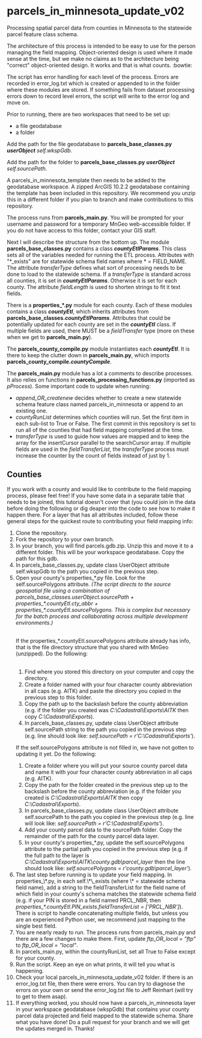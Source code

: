 # parcels_in_minnesota_update_v02
Processing spatial parcel data from counties in Minnesota to the statewide parcel feature class schema.

The architecture of this process is intended to be easy to use for the person managing the field mapping. Object-oriented design is used where it made sense at the time, but we make no claims as to the architecture being "correct" object-oriented design. It works and that is what counts. :bowtie:

The script has error handling for each level of the process. Errors are recorded in error_log.txt which is created or appended to in the folder where these modules are stored. If something fails from dataset processing errors down to record level errors, the script will write to the error log and move on.

Prior to running, there are two workspaces that need to be set up:
* a file geodatabase
* a folder

Add the path for the file geodatabase to **parcels_base_classes.py** _**userObject**_ _self.wkspGdb_.

Add the path for the folder to __parcels_base_classes.py__ _**userObject**_ _self.sourcePath_.

A parcels\_in\_minnesota\_template then needs to be added to the geodatabase workspace. A zipped ArcGIS 10.2.2 geodatabase containing the template has been included in this repository. We recommend you unzip this in a different folder if you plan to branch and make contributions to this repository.

The process runs from __parcels_main.py__. You will be prompted for your username and password for a temporary MnGeo web-accessible folder. If you do not have access to this folder, contact your GIS staff.

Next I will describe the structure from the bottom up. The module __parcels_base_classes.py__ contains a class _**countyEtlParams**_. This class sets all of the variables needed for running the ETL process. Attributes with "\*\_exists" are for statewide schema field names where * = FIELD_NAME. The attribute _transferType_ defines what sort of processing needs to be done to load to the statewide schema. If a _transferType_ is standard across all counties, it is set in _**countyEtlParams**_. Otherwise it is set for each county. The attribute _fieldLength_ is used to shorten strings to fit it text fields.

There is a **properties_*.py** module for each county. Each of these modules contains a class _**countyEtl**_, which inherits attributes from **parcels_base_classes._countyEtlParams_**. Attributes that could be potentially updated for each county are set in the _**countyEtl**_ class. If multiple fields are used, there MUST be a _fieldTransfer_ type (more on these when we get to **parcels_main.py**).

The **parcels_county_compile.py** module instantiates each _**countyEtl**_. It is there to keep the clutter down in **parcels_main.py**, which imports **parcels_county_compile._countyCompile_**.

The **parcels_main.py** module has a lot a comments to describe processes. It also relies on functions in **parcels_processing_functions.py** (imported as _pProcess_). Some important code to update when running:
* _append_OR_createnew_ decides whether to create a new statewide schema feature class named parcels\_in\_minnesota or append to an existing one.
* _countyRunList_ determines which counties will run. Set the first item in each sub-list to True or False. The first commit in this repository is set to run all of the counties that had field mapping completed at the time.
* _transferType_ is used to guide how values are mapped and to keep the array for the insertCursor parallel to the searchCursor array. If multiple fields are used in the _fieldTransferList_, the _transferType_ process must increase the counter by the count of fields instead of just by 1.

## Counties
If you work with a county and would like to contribute to the field mapping process, please feel free! If you have some data in a separate table that needs to be joined, this tutorial doesn't cover that (you could join in the data before doing the following or dig deaper into the code to see how to make it happen there. For a layer that has all attributes included, follow these general steps for the quickest route to contributing your field mapping info:
<ol>
<li>Clone the repository.
<li>Fork the repository to your own branch.
<li>In your branch, you will find parcels.gdb.zip. Unzip this and move it to a different folder. This will be your workspace geodatabase. Copy the path for this gdb.
<li>In parcels_base_classes.py, update class UserObject attribute self.wkspGdb to the path you copied in the previous step.
<li>Open your county's properties_*.py file. Look for the self.sourcePolygons attribute. <i>(The script directs to the source geospatial file using a combination of parcels_base_classes.userObject.sourcePath + properties_*.countyEtl.cty_abbr + properties_*.countyEtl.sourcePolygons. This is complex but necessary for the batch process and collaborating across multiple development environments.)</i> <br><br>

If the properties_*.countyEtl.sourcePolygons attribute already has info, that is the file directory structure that you shared with MnGeo (unzipped). Do the following:<br><br>
<ol>
<li>Find where you stored this directory on your computer and copy the directory.
<li>Create a folder named with your four character county abbreviation in all caps (e.g. AITK) and paste the directory you copied in the previous step to this folder.
<li>Copy the path up to the backslash before the county abbreviation (e.g. if the folder you created was <i>C:\Cadastral\Exports\AITK</i> then copy <i>C:\Cadastral\Exports</i>).
<li>In parcels_base_classes.py, update class UserObject attribute self.sourcePath string to the path you copied in the previous step (e.g. line should look like: <i>self.sourcePath = r'C:\Cadastral\Exports'</i>).
</ol>

If the self.sourcePolygons attribute is not filled in, we have not gotten to updating it yet. Do the following:
<ol>
<li>Create a folder where you will put your source county parcel data and name it with your four character county abbreviation in all caps (e.g. AITK).
<li>Copy the path for the folder created in the previous step up to the backslash before the county abbreviation (e.g. if the folder you created is  <i>C:\Cadastral\Exports\AITK</i> then copy <i>C:\Cadastral\Exports</i>).
<li>In parcels_base_classes.py, update class UserObject attribute self.sourcePath to the path you copied in the previous step (e.g. line will look like: <i>self.sourcePath = r'C:\Cadastral\Exports'</i>).
<li>Add your county parcel data to the sourcePath folder. Copy the remainder of the path for the county parcel data layer.
<li>In your county's properties_*.py, update the self.sourcePolygons attribute to the partial path you copied in the previous step (e.g. if the full path to the layer is <i>C:\Cadastral\Exports\AITK\county.gdb\parcel_layer</i> then the line should look like: <i>self.sourcePolygons = r'county.gdb\parcel_layer'</i>).
</ol>
<li>The last step before running is to update your field mapping. In properties_\*.py, in each self.\*\_exists (where \* = statewide schema field name), add a string to the fieldTransferList for the field name of which field in your county's schema matches the statewide schema field (e.g. if your PIN is stored in a field named PRCL_NBR, then <i>properties_*.countyEtl.PIN_exists.fieldTransferList = ['PRCL_NBR']</i>). There is script to handle concatenating multiple fields, but unless you are an experienced Python user, we recommend just mapping to the single best field.
<li>You are nearly ready to run. The process runs from parcels_main.py and there are a few changes to make there. First, update <i>ftp_OR_local = "ftp"</i> to <i>ftp_OR_local = "local"</i>.
<li>In parcels_main.py, within the countyRunList, set all True to False except for your county.
<li>Run the script. Keep an eye on what prints, it will tell you what is happening.
<li>Check your local parcels_in_minnesota_update_v02 folder. If there is an error_log.txt file, then there were errors. You can try to diagnose the errors on your own or send the error_log.txt file to Jeff Reinhart (will try to get to them asap).
<li>If everything worked, you should now have a parcels_in_minnesota layer in your workspace geodatabase (wkspGdb) that contains your county parcel data projected and field mapped to the statewide schema. Share what you have done! Do a pull request for your branch and we will get the updates merged in. Thanks!
</ol>
